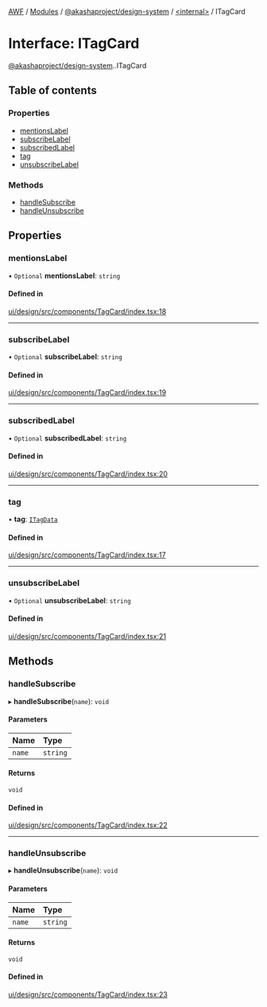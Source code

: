 [AWF](../README.md) / [Modules](../modules.md) / [@akashaproject/design-system](../modules/akashaproject_design_system.md) / [<internal\>](../modules/akashaproject_design_system._internal_.md) / ITagCard

# Interface: ITagCard

[@akashaproject/design-system](../modules/akashaproject_design_system.md).[<internal>](../modules/akashaproject_design_system._internal_.md).ITagCard

## Table of contents

### Properties

- [mentionsLabel](akashaproject_design_system._internal_.ITagCard.md#mentionslabel)
- [subscribeLabel](akashaproject_design_system._internal_.ITagCard.md#subscribelabel)
- [subscribedLabel](akashaproject_design_system._internal_.ITagCard.md#subscribedlabel)
- [tag](akashaproject_design_system._internal_.ITagCard.md#tag)
- [unsubscribeLabel](akashaproject_design_system._internal_.ITagCard.md#unsubscribelabel)

### Methods

- [handleSubscribe](akashaproject_design_system._internal_.ITagCard.md#handlesubscribe)
- [handleUnsubscribe](akashaproject_design_system._internal_.ITagCard.md#handleunsubscribe)

## Properties

### mentionsLabel

• `Optional` **mentionsLabel**: `string`

#### Defined in

[ui/design/src/components/TagCard/index.tsx:18](https://github.com/AKASHAorg/akasha-world-framework/blob/d81a7246/ui/design/src/components/TagCard/index.tsx#L18)

___

### subscribeLabel

• `Optional` **subscribeLabel**: `string`

#### Defined in

[ui/design/src/components/TagCard/index.tsx:19](https://github.com/AKASHAorg/akasha-world-framework/blob/d81a7246/ui/design/src/components/TagCard/index.tsx#L19)

___

### subscribedLabel

• `Optional` **subscribedLabel**: `string`

#### Defined in

[ui/design/src/components/TagCard/index.tsx:20](https://github.com/AKASHAorg/akasha-world-framework/blob/d81a7246/ui/design/src/components/TagCard/index.tsx#L20)

___

### tag

• **tag**: [`ITagData`](akashaproject_design_system._internal_.ITagData.md)

#### Defined in

[ui/design/src/components/TagCard/index.tsx:17](https://github.com/AKASHAorg/akasha-world-framework/blob/d81a7246/ui/design/src/components/TagCard/index.tsx#L17)

___

### unsubscribeLabel

• `Optional` **unsubscribeLabel**: `string`

#### Defined in

[ui/design/src/components/TagCard/index.tsx:21](https://github.com/AKASHAorg/akasha-world-framework/blob/d81a7246/ui/design/src/components/TagCard/index.tsx#L21)

## Methods

### handleSubscribe

▸ **handleSubscribe**(`name`): `void`

#### Parameters

| Name | Type |
| :------ | :------ |
| `name` | `string` |

#### Returns

`void`

#### Defined in

[ui/design/src/components/TagCard/index.tsx:22](https://github.com/AKASHAorg/akasha-world-framework/blob/d81a7246/ui/design/src/components/TagCard/index.tsx#L22)

___

### handleUnsubscribe

▸ **handleUnsubscribe**(`name`): `void`

#### Parameters

| Name | Type |
| :------ | :------ |
| `name` | `string` |

#### Returns

`void`

#### Defined in

[ui/design/src/components/TagCard/index.tsx:23](https://github.com/AKASHAorg/akasha-world-framework/blob/d81a7246/ui/design/src/components/TagCard/index.tsx#L23)
